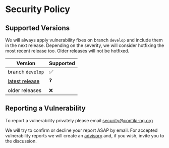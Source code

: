 # Security Policy

## Supported Versions

We will always apply vulnerability fixes on branch `develop` and include them
in the next release. Depending on the severity, we will consider hotfixing
the most recent release too. Older releases will not be hotfixed.

| Version | Supported          |
| ------- | ------------------ |
| branch `develop` | :white_check_mark: |
| [latest release](https://github.com/contiki-ng/contiki-ng/releases/latest)   | :question:                |
| older releases   | :x:                |

## Reporting a Vulnerability

To report a vulnerability privately please email security@contiki-ng.org

We will try to confirm or decline your report ASAP by email. For accepted
vulnerability reports we will create an [advisory](https://github.com/contiki-ng/contiki-ng/security/advisories)
and, if you wish, invite you to the discussion.
